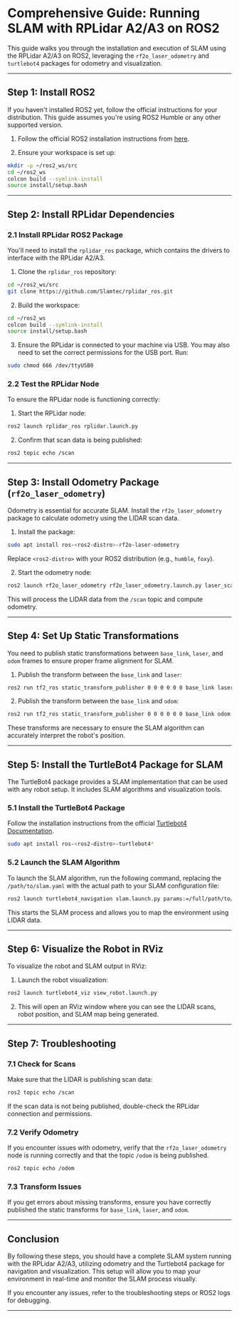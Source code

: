 # Comprehensive Guide: Running SLAM with RPLidar A2/A3 on ROS2

This guide walks you through the installation and execution of SLAM using the RPLidar A2/A3 on ROS2, leveraging the `rf2o_laser_odometry` and `turtlebot4` packages for odometry and visualization.

---

## Step 1: Install ROS2

If you haven't installed ROS2 yet, follow the official instructions for your distribution. This guide assumes you're using ROS2 Humble or any other supported version.

1. Follow the official ROS2 installation instructions from [here](https://docs.ros.org/en/humble/Installation.html).
   
2. Ensure your workspace is set up:

```bash
mkdir -p ~/ros2_ws/src
cd ~/ros2_ws
colcon build --symlink-install
source install/setup.bash
```

---

## Step 2: Install RPLidar Dependencies

### 2.1 Install RPLidar ROS2 Package

You'll need to install the `rplidar_ros` package, which contains the drivers to interface with the RPLidar A2/A3.

1. Clone the `rplidar_ros` repository:

```bash
cd ~/ros2_ws/src
git clone https://github.com/Slamtec/rplidar_ros.git
```

2. Build the workspace:

```bash
cd ~/ros2_ws
colcon build --symlink-install
source install/setup.bash
```

3. Ensure the RPLidar is connected to your machine via USB. You may also need to set the correct permissions for the USB port. Run:

```bash
sudo chmod 666 /dev/ttyUSB0
```

### 2.2 Test the RPLidar Node

To ensure the RPLidar node is functioning correctly:

1. Start the RPLidar node:

```bash
ros2 launch rplidar_ros rplidar.launch.py
```

2. Confirm that scan data is being published:

```bash
ros2 topic echo /scan
```

---

## Step 3: Install Odometry Package (`rf2o_laser_odometry`)

Odometry is essential for accurate SLAM. Install the `rf2o_laser_odometry` package to calculate odometry using the LIDAR scan data.

1. Install the package:

```bash
sudo apt install ros-<ros2-distro>-rf2o-laser-odometry
```

Replace `<ros2-distro>` with your ROS2 distribution (e.g., `humble`, `foxy`).

2. Start the odometry node:

```bash
ros2 launch rf2o_laser_odometry rf2o_laser_odometry.launch.py laser_scan_topic:=scan
```

This will process the LIDAR data from the `/scan` topic and compute odometry.

---

## Step 4: Set Up Static Transformations

You need to publish static transformations between `base_link`, `laser`, and `odom` frames to ensure proper frame alignment for SLAM.

1. Publish the transform between the `base_link` and `laser`:

```bash
ros2 run tf2_ros static_transform_publisher 0 0 0 0 0 0 base_link laser
```

2. Publish the transform between the `base_link` and `odom`:

```bash
ros2 run tf2_ros static_transform_publisher 0 0 0 0 0 0 base_link odom
```

These transforms are necessary to ensure the SLAM algorithm can accurately interpret the robot's position.

---

## Step 5: Install the TurtleBot4 Package for SLAM

The TurtleBot4 package provides a SLAM implementation that can be used with any robot setup. It includes SLAM algorithms and visualization tools.

### 5.1 Install the TurtleBot4 Package

Follow the installation instructions from the official [Turtlebot4 Documentation](https://turtlebot.github.io/turtlebot4-user-manual/setup/basic.html).

```bash
sudo apt install ros-<ros2-distro>-turtlebot4*
```

### 5.2 Launch the SLAM Algorithm

To launch the SLAM algorithm, run the following command, replacing the `/path/to/slam.yaml` with the actual path to your SLAM configuration file:

```bash
ros2 launch turtlebot4_navigation slam.launch.py params:=/full/path/to/slam.yaml
```

This starts the SLAM process and allows you to map the environment using LIDAR data.

---

## Step 6: Visualize the Robot in RViz

To visualize the robot and SLAM output in RViz:

1. Launch the robot visualization:

```bash
ros2 launch turtlebot4_viz view_robot.launch.py
```

2. This will open an RViz window where you can see the LIDAR scans, robot position, and SLAM map being generated.

---

## Step 7: Troubleshooting

### 7.1 Check for Scans

Make sure that the LIDAR is publishing scan data:

```bash
ros2 topic echo /scan
```

If the scan data is not being published, double-check the RPLidar connection and permissions.

### 7.2 Verify Odometry

If you encounter issues with odometry, verify that the `rf2o_laser_odometry` node is running correctly and that the topic `/odom` is being published.

```bash
ros2 topic echo /odom
```

### 7.3 Transform Issues

If you get errors about missing transforms, ensure you have correctly published the static transforms for `base_link`, `laser`, and `odom`.

---

## Conclusion

By following these steps, you should have a complete SLAM system running with the RPLidar A2/A3, utilizing odometry and the Turtlebot4 package for navigation and visualization. This setup will allow you to map your environment in real-time and monitor the SLAM process visually.

If you encounter any issues, refer to the troubleshooting steps or ROS2 logs for debugging.

---
